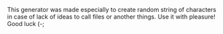 This generator was made especially to create random string of characters in case of lack of ideas to call files or another things.
Use it with pleasure!
Good luck (-;